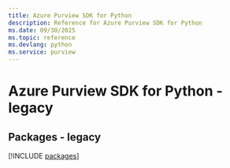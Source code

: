 ```yaml
---
title: Azure Purview SDK for Python
description: Reference for Azure Purview SDK for Python
ms.date: 09/30/2025
ms.topic: reference
ms.devlang: python
ms.service: purview
---
```

# Azure Purview SDK for Python - legacy
## Packages - legacy
[!INCLUDE [packages](purview-index.md)]